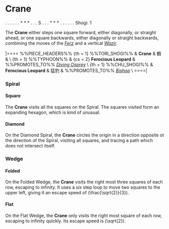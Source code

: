 # Crane

<div class = "movement">
. . . . .
. * * * .
. . S . .
. * * * .
. . . . .
Shogi: 1
</div>

The **Crane** either steps one square forward, either diagonally,
or straight ahead, or one square backwards, either diagonally
or straight backwards, combining the moves of the 
[*Ferz*](ferz.html) and a vertical [*Wazir*](wazir.html).

|====
%%PIECE_HEADERS%%
  {th = 1}  %%TORI_SHOGI%%
&           **Crane** & &#x9db4;
&           \\
  {th = 1}  %%TYPHOON%%
& {cs = 2}  **Ferocious Leopard**
&           %%PROMOTES_TO%% [*Diving Osprey*](diving_osprey.html) \\
  {th = 1}  %%CHU_SHOGI%%
&           **Ferocious Leopard** & &#x731B;&#x8C79;
&           %%PROMOTES_TO%% [*Bishop*](bishop.html) \\
====|

### Spiral

#### Square

The **Crane** visits all the squares on the Spiral. The squares visited
form an expanding hexagon, which is kind of unusual.

#### Diamond

On the Diamond Spiral, the **Crane** circles the origin in a direction
opposite ot the direction of the Spiral, visiting all squares, and
tracing a path which does not intersect itself.

### Wedge

#### Folded

On the Folded Wedge, the **Crane** visits the right most three squares
of each row, escaping to infinity. It uses a six step loop to move
two squares to the upper left, giving it an escape speed of
\(\frac{\sqrt{2}}{3}\).

#### Flat

On the Flat Wedge, the **Crane** only visits the right most square
of each row, escaping to infinity quickly. Its escape speed is
\(\sqrt{2}\).
